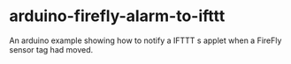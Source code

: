 # arduino-firefly-alarm-to-ifttt

An arduino example showing how to notify a IFTTT s applet when a FireFly sensor tag had moved.
